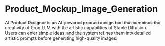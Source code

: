 # Product_Mockup_Image_Generation
 AI Product Designer is an AI-powered product design tool that combines the creativity of Groq LLM with the artistic capabilities of Stable Diffusion. Users can enter simple ideas, and the system refines them into detailed artistic prompts before generating high-quality images.
